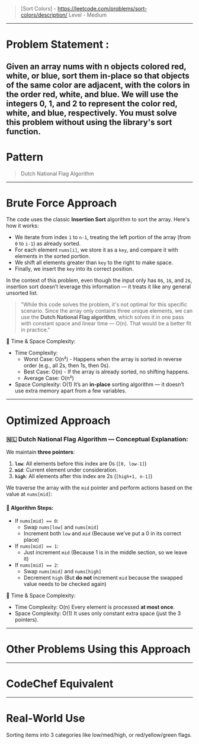 > [Sort Colors] - https://leetcode.com/problems/sort-colors/description/
> Level - Medium
--------------------------------------------------------------------------------------------------------------------------------------
# Problem Statement : 

Given an array nums with n objects colored red, white, or blue, sort them in-place so that objects of the same color are adjacent, with the colors in the order red, white, and blue.
We will use the integers 0, 1, and 2 to represent the color red, white, and blue, respectively.
You must solve this problem without using the library's sort function.
--------------------------------------------------------------------------------------------------------------------------------------
# Pattern
> Dutch National Flag Algorithm
--------------------------------------------------------------------------------------------------------------------------------------
# Brute Force Approach

The code uses the classic **Insertion Sort** algorithm to sort the array. Here's how it works:

* We iterate from index `1` to `n-1`, treating the left portion of the array (from `0` to `i-1`) as already sorted.
* For each element `nums[i]`, we store it as a `key`, and compare it with elements in the sorted portion.
* We shift all elements greater than `key` to the right to make space.
* Finally, we insert the `key` into its correct position.

In the context of this problem, even though the input only has `0`s, `1`s, and `2`s, insertion sort doesn’t leverage this information — it treats it like any general unsorted list.

> "While this code solves the problem, it's not optimal for this specific scenario. Since the array only contains three unique elements, we can use the **Dutch National Flag algorithm**, which solves it in one pass with constant space and linear time — O(n). That would be a better fit in practice."

🧠 Time & Space Complexity:

* Time Complexity: 
    * Worst Case: O(n²) - Happens when the array is sorted in reverse order (e.g., all 2s, then 1s, then 0s).
    * Best Case: O(n) - If the array is already sorted, no shifting happens.
    * Average Case: O(n²)
* Space Complexity: O(1) It’s an **in-place** sorting algorithm — it doesn’t use extra memory apart from a few variables.

--------------------------------------------------------------------------------------------------------------------------------------
# Optimized Approach

### 🇳🇱 Dutch National Flag Algorithm — Conceptual Explanation:

We maintain **three pointers**:
1. **`low`**: All elements before this index are 0s (`[0, low-1]`)
2. **`mid`**: Current element under consideration.
3. **`high`**: All elements after this index are 2s (`[high+1, n-1]`)

We traverse the array with the `mid` pointer and perform actions based on the value at `nums[mid]`:

#### 🔁 Algorithm Steps:

* If `nums[mid] == 0`:
  * Swap `nums[low]` and `nums[mid]`
  * Increment both `low` and `mid`
    (Because we’ve put a 0 in its correct place)
* If `nums[mid] == 1`:
  * Just increment `mid`
    (Because 1 is in the middle section, so we leave it)
* If `nums[mid] == 2`:
  * Swap `nums[mid]` and `nums[high]`
  * Decrement `high`
    (But **do not** increment `mid` because the swapped value needs to be checked again)

🧠 Time & Space Complexity:

* Time Complexity: O(n) Every element is processed **at most once**.
* Space Complexity: O(1) It uses only constant extra space (just the 3 pointers).
--------------------------------------------------------------------------------------------------------------------------------------
# Other Problems Using this Approach

--------------------------------------------------------------------------------------------------------------------------------------
# CodeChef Equivalent

--------------------------------------------------------------------------------------------------------------------------------------
# Real-World Use
 Sorting items into 3 categories like low/med/high, or red/yellow/green flags.


